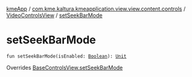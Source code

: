 [kmeApp](../../index.md) / [com.kme.kaltura.kmeapplication.view.view.content.controls](../index.md) / [VideoControlsView](index.md) / [setSeekBarMode](./set-seek-bar-mode.md)

# setSeekBarMode

`fun setSeekBarMode(isEnabled: `[`Boolean`](https://kotlinlang.org/api/latest/jvm/stdlib/kotlin/-boolean/index.html)`): `[`Unit`](https://kotlinlang.org/api/latest/jvm/stdlib/kotlin/-unit/index.html)

Overrides [BaseControlsView.setSeekBarMode](../-base-controls-view/set-seek-bar-mode.md)

